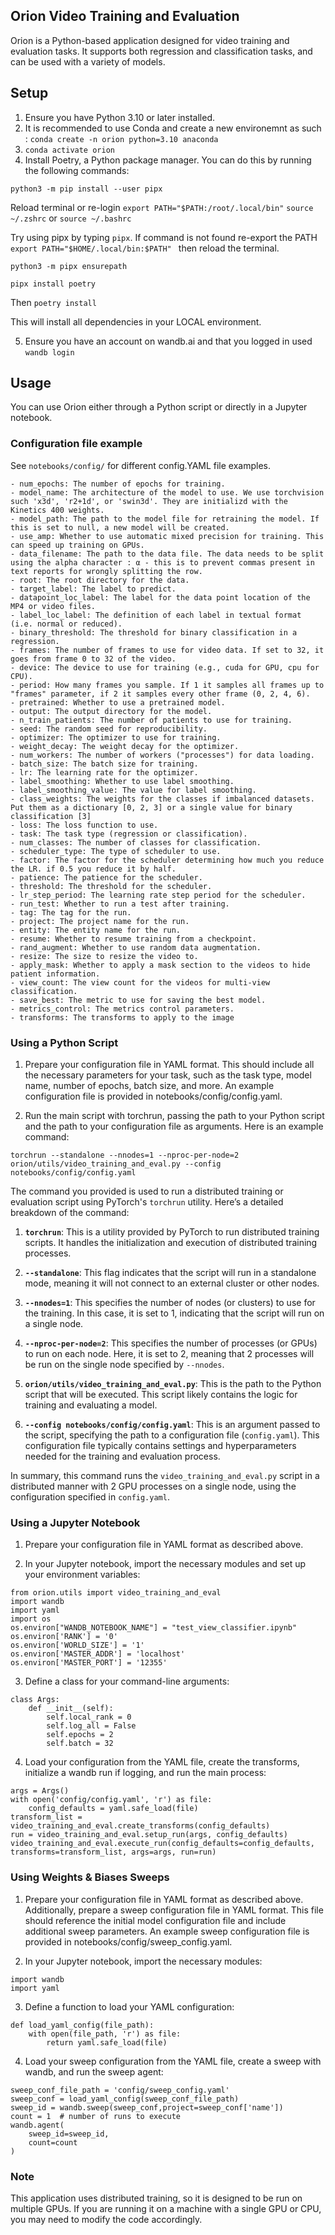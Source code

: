 ## Orion Video Training and Evaluation

Orion is a Python-based application designed for video training and evaluation tasks. It supports both regression and classification tasks, and can be used with a variety of models.

## Setup

1. Ensure you have Python 3.10 or later installed.
1. It is recommended to use Conda and create a new environemnt as such : `conda create -n orion python=3.10 anaconda`
1. `conda activate orion`
1. Install Poetry, a Python package manager. You can do this by running the following commands:

`python3 -m pip install --user pipx` <br>

Reload terminal or re-login
`export PATH="$PATH:/root/.local/bin"`
`source ~/.zshrc` or `source ~/.bashrc`

Try using pipx by typing `pipx`. If command is not found re-export the PATH `export PATH="$HOME/.local/bin:$PATH" ` then reload the terminal.

`python3 -m pipx ensurepath`

`pipx install poetry`

Then `poetry install`

This will install all dependencies in your LOCAL environment.

5. Ensure you have an account on wandb.ai and that you logged in used `wandb login`

## Usage

You can use Orion either through a Python script or directly in a Jupyter notebook.

### Configuration file example

See `notebooks/config/` for different config.YAML file examples.

```
- num_epochs: The number of epochs for training.
- model_name: The architecture of the model to use. We use torchvision such 'x3d', 'r2+1d', or 'swin3d'. They are initializd with the Kinetics 400 weights.
- model_path: The path to the model file for retraining the model. If this is set to null, a new model will be created.
- use_amp: Whether to use automatic mixed precision for training. This can speed up training on GPUs.
- data_filename: The path to the data file. The data needs to be split using the alpha character : α - this is to prevent commas present in text reports for wrongly splitting the row.
- root: The root directory for the data.
- target_label: The label to predict.
- datapoint_loc_label: The label for the data point location of the MP4 or video files.
- label_loc_label: The definition of each label in textual format (i.e. normal or reduced).
- binary_threshold: The threshold for binary classification in a regression.
- frames: The number of frames to use for video data. If set to 32, it goes from frame 0 to 32 of the video.
- device: The device to use for training (e.g., cuda for GPU, cpu for CPU).
- period: How many frames you sample. If 1 it samples all frames up to "frames" parameter, if 2 it samples every other frame (0, 2, 4, 6).
- pretrained: Whether to use a pretrained model.
- output: The output directory for the model.
- n_train_patients: The number of patients to use for training.
- seed: The random seed for reproducibility.
- optimizer: The optimizer to use for training.
- weight_decay: The weight decay for the optimizer.
- num_workers: The number of workers ("processes") for data loading.
- batch_size: The batch size for training.
- lr: The learning rate for the optimizer.
- label_smoothing: Whether to use label smoothing.
- label_smoothing_value: The value for label smoothing.
- class_weights: The weights for the classes if imbalanced datasets. Put them as a dictionary [0, 2, 3] or a single value for binary classification [3]
- loss: The loss function to use.
- task: The task type (regression or classification).
- num_classes: The number of classes for classification.
- scheduler_type: The type of scheduler to use.
- factor: The factor for the scheduler determining how much you reduce the LR. if 0.5 you reduce it by half.
- patience: The patience for the scheduler.
- threshold: The threshold for the scheduler.
- lr_step_period: The learning rate step period for the scheduler.
- run_test: Whether to run a test after training.
- tag: The tag for the run.
- project: The project name for the run.
- entity: The entity name for the run.
- resume: Whether to resume training from a checkpoint.
- rand_augment: Whether to use random data augmentation. 
- resize: The size to resize the video to.
- apply_mask: Whether to apply a mask section to the videos to hide patient information.
- view_count: The view count for the videos for multi-view classification.
- save_best: The metric to use for saving the best model.
- metrics_control: The metrics control parameters.
- transforms: The transforms to apply to the image
```

### Using a Python Script

1. Prepare your configuration file in YAML format. This should include all the necessary parameters for your task, such as the task type, model name, number of epochs, batch size, and more. An example configuration file is provided in notebooks/config/config.yaml.

1. Run the main script with torchrun, passing the path to your Python script and the path to your configuration file as arguments. Here is an example command:

`torchrun --standalone --nnodes=1 --nproc-per-node=2 orion/utils/video_training_and_eval.py --config notebooks/config/config.yaml`

The command you provided is used to run a distributed training or evaluation script using PyTorch's `torchrun` utility. Here’s a detailed breakdown of the command:

1. **`torchrun`**: This is a utility provided by PyTorch to run distributed training scripts. It handles the initialization and execution of distributed training processes.

2. **`--standalone`**: This flag indicates that the script will run in a standalone mode, meaning it will not connect to an external cluster or other nodes.

3. **`--nnodes=1`**: This specifies the number of nodes (or clusters) to use for the training. In this case, it is set to 1, indicating that the script will run on a single node.

4. **`--nproc-per-node=2`**: This specifies the number of processes (or GPUs) to run on each node. Here, it is set to 2, meaning that 2 processes will be run on the single node specified by `--nnodes`.

5. **`orion/utils/video_training_and_eval.py`**: This is the path to the Python script that will be executed. This script likely contains the logic for training and evaluating a model.

6. **`--config notebooks/config/config.yaml`**: This is an argument passed to the script, specifying the path to a configuration file (`config.yaml`). This configuration file typically contains settings and hyperparameters needed for the training and evaluation process.

In summary, this command runs the `video_training_and_eval.py` script in a distributed manner with 2 GPU processes on a single node, using the configuration specified in `config.yaml`.

### Using a Jupyter Notebook

1. Prepare your configuration file in YAML format as described above.

1. In your Jupyter notebook, import the necessary modules and set up your environment variables:

```
from orion.utils import video_training_and_eval
import wandb
import yaml
import os
os.environ["WANDB_NOTEBOOK_NAME"] = "test_view_classifier.ipynb"
os.environ['RANK'] = '0'
os.environ['WORLD_SIZE'] = '1'
os.environ['MASTER_ADDR'] = 'localhost'
os.environ['MASTER_PORT'] = '12355'
```

3. Define a class for your command-line arguments:

```
class Args:
    def __init__(self):
        self.local_rank = 0
        self.log_all = False
        self.epochs = 2
        self.batch = 32
```

4. Load your configuration from the YAML file, create the transforms, initialize a wandb run if logging, and run the main process:

```
args = Args()
with open('config/config.yaml', 'r') as file:
    config_defaults = yaml.safe_load(file)
transform_list = video_training_and_eval.create_transforms(config_defaults)
run = video_training_and_eval.setup_run(args, config_defaults)
video_training_and_eval.execute_run(config_defaults=config_defaults, transforms=transform_list, args=args, run=run)
```

### Using Weights & Biases Sweeps

1. Prepare your configuration file in YAML format as described above. Additionally, prepare a sweep configuration file in YAML format. This file should reference the initial model configuration file and include additional sweep parameters. An example sweep configuration file is provided in notebooks/config/sweep_config.yaml.

1. In your Jupyter notebook, import the necessary modules:

```
import wandb
import yaml
```

3. Define a function to load your YAML configuration:

```
def load_yaml_config(file_path):
    with open(file_path, 'r') as file:
        return yaml.safe_load(file)
```

4. Load your sweep configuration from the YAML file, create a sweep with wandb, and run the sweep agent:

```
sweep_conf_file_path = 'config/sweep_config.yaml'
sweep_conf = load_yaml_config(sweep_conf_file_path)
sweep_id = wandb.sweep(sweep_conf,project=sweep_conf['name'])
count = 1  # number of runs to execute
wandb.agent(
    sweep_id=sweep_id,
    count=count
)
```

### Note

This application uses distributed training, so it is designed to be run on multiple GPUs. If you are running it on a machine with a single GPU or CPU, you may need to modify the code accordingly.
